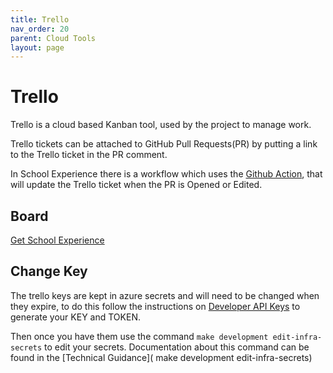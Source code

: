 ```yaml
---
title: Trello
nav_order: 20
parent: Cloud Tools
layout: page
---
```


# Trello

Trello is a cloud based Kanban tool, used by the project to manage work. 

Trello tickets can be attached to GitHub Pull Requests(PR) by putting a link to the Trello ticket in the PR comment. 

In School Experience there is a workflow which uses the [Github Action](https://github.com/DFE-Digital/github-actions/tree/master/AddTrelloComment), that will update the Trello ticket when the PR is Opened or Edited.

## Board
[Get School Experience](https://trello.com/b/nS4OTSIl/get-school-experience)

## Change Key
The trello keys are kept in azure secrets and will need to be changed when they expire, to do this follow the instructions on [Developer API Keys](https://trello.com/app-key) to generate your KEY and TOKEN.

Then once you have them use the command ```make development edit-infra-secrets``` to edit your secrets. Documentation about this command can be found in the [Technical Guidance]( make development edit-infra-secrets) 
